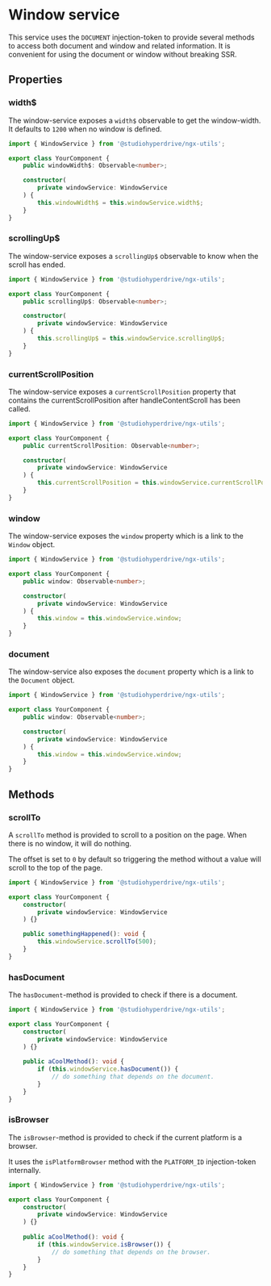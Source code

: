 # Window service

This service uses the `DOCUMENT` injection-token to provide several methods to access both document and window and related information.
It is convenient for using the document or window without breaking SSR.

## Properties
### width$
The window-service exposes a `width$` observable to get the window-width. It defaults to `1200` when no window is defined.
```typescript
import { WindowService } from '@studiohyperdrive/ngx-utils';

export class YourComponent {
	public windowWidth$: Observable<number>;

	constructor(
		private windowService: WindowService
	) {
		this.windowWidth$ = this.windowService.width$;
	}
}
```

### scrollingUp$
The window-service exposes a `scrollingUp$` observable to know when the scroll has ended.
```typescript
import { WindowService } from '@studiohyperdrive/ngx-utils';

export class YourComponent {
	public scrollingUp$: Observable<number>;

	constructor(
		private windowService: WindowService
	) {
		this.scrollingUp$ = this.windowService.scrollingUp$;
	}
}
```

### currentScrollPosition
The window-service exposes a `currentScrollPosition` property that contains the currentScrollPosition after handleContentScroll has been called.
```typescript
import { WindowService } from '@studiohyperdrive/ngx-utils';

export class YourComponent {
	public currentScrollPosition: Observable<number>;

	constructor(
		private windowService: WindowService
	) {
		this.currentScrollPosition = this.windowService.currentScrollPosition;
	}
}
```

### window
The window-service exposes the `window` property which is a link to the `Window` object.
```typescript
import { WindowService } from '@studiohyperdrive/ngx-utils';

export class YourComponent {
	public window: Observable<number>;

	constructor(
		private windowService: WindowService
	) {
		this.window = this.windowService.window;
	}
}
```

### document
The window-service also exposes the `document` property which is a link to the `Document` object.
```typescript
import { WindowService } from '@studiohyperdrive/ngx-utils';

export class YourComponent {
	public window: Observable<number>;

	constructor(
		private windowService: WindowService
	) {
		this.window = this.windowService.window;
	}
}
```

## Methods
### scrollTo
A `scrollTo` method is provided to scroll to a position on the page. When there is no window, it will do nothing.

The offset is set to `0` by default so triggering the method without a value will scroll to the top of the page.
```typescript
import { WindowService } from '@studiohyperdrive/ngx-utils';

export class YourComponent {
	constructor(
		private windowService: WindowService
	) {}

	public somethingHappened(): void {
		this.windowService.scrollTo(500);
	}
}
```

### hasDocument
The `hasDocument`-method is provided to check if there is a document.

```typescript
import { WindowService } from '@studiohyperdrive/ngx-utils';

export class YourComponent {
	constructor(
		private windowService: WindowService
	) {}
	
	public aCoolMethod(): void {
		if (this.windowService.hasDocument()) {
		    // do something that depends on the document.
		}
	}
}
```

### isBrowser
The `isBrowser`-method is provided to check if the current platform is a browser.

It uses the `isPlatformBrowser` method with the `PLATFORM_ID` injection-token internally.

```typescript
import { WindowService } from '@studiohyperdrive/ngx-utils';

export class YourComponent {
	constructor(
		private windowService: WindowService
	) {}
	
	public aCoolMethod(): void {
		if (this.windowService.isBrowser()) {
		    // do something that depends on the browser.
		}
	}
}
```
